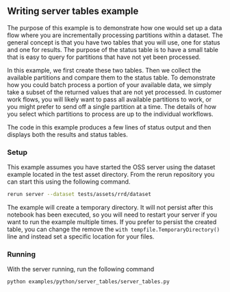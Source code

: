 ## Writing server tables example

The purpose of this example is to demonstrate how one would set up a data flow where you are incrementally
processing partitions within a dataset. The general concept is that you have two tables that you will use,
one for status and one for results. The purpose of the status table is to have a small table that is easy
to query for partitions that have not yet been processed.

In this example, we first create these two tables. Then we collect the available partitions and compare them
to the status table. To demonstrate how you could batch process a portion of your available data, we simply
take a subset of the returned values that are not yet processed. In customer work flows, you will likely
want to pass all available partitions to work, or you might prefer to send off a single partition at
a time. The details of how you select which partitions to process are up to the individual workflows.

The code in this example produces a few lines of status output and then displays both the results
and status tables.

### Setup

This example assumes you have started the OSS server using the dataset example located in the test
asset directory. From the rerun repository you can start this using the following command.

```bash
rerun server --dataset tests/assets/rrd/dataset
```

The example will create a temporary directory. It will not persist after this notebook has been executed,
so you will need to restart your server if you want to run the example multiple times. If you prefer
to persist the created table, you can change the remove the `with tempfile.TemporaryDirectory()` line and
instead set a specific location for your files.

### Running

With the server running, run the following command

```bash
python examples/python/server_tables/server_tables.py
```

